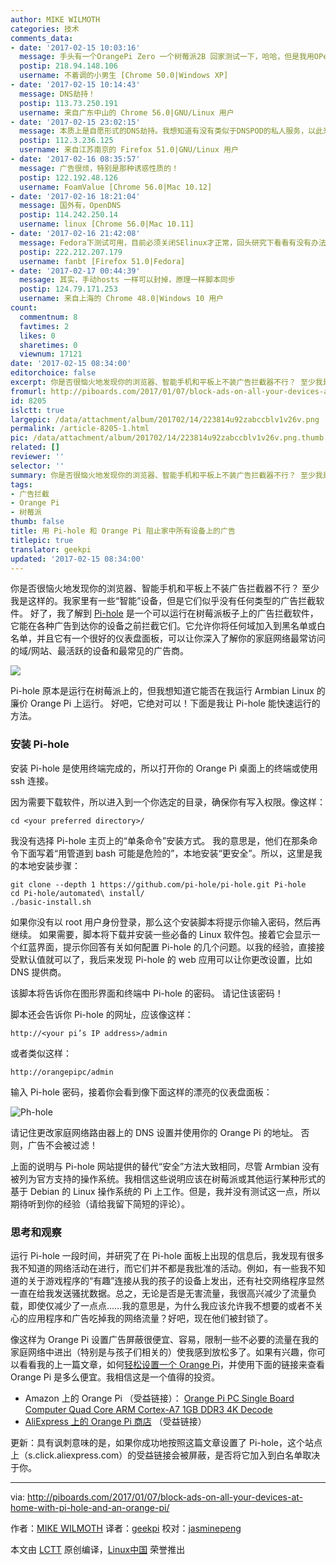 ```yaml
---
author: MIKE WILMOTH
categories: 技术
comments_data:
- date: '2017-02-15 10:03:16'
  message: 手头有一个OrangePi Zero 一个树莓派2B 回家测试一下，哈哈，但是我用OPenWrt过滤广告效果还是可以的。。。希望这个也是如此...
  postip: 218.94.148.106
  username: 不着调的小男生 [Chrome 50.0|Windows XP]
- date: '2017-02-15 10:14:43'
  message: DNS劫持！
  postip: 113.73.250.191
  username: 来自广东中山的 Chrome 56.0|GNU/Linux 用户
- date: '2017-02-15 23:02:15'
  message: 本质上是自愿形式的DNS劫持。我想知道有没有类似于DNSPOD的私人服务，以此来阻止广告？
  postip: 112.3.236.125
  username: 来自江苏南京的 Firefox 51.0|GNU/Linux 用户
- date: '2017-02-16 08:35:57'
  message: 广告很烦，特别是那种诱惑性质的！
  postip: 122.192.48.126
  username: FoamValue [Chrome 56.0|Mac 10.12]
- date: '2017-02-16 18:21:04'
  message: 国外有，OpenDNS
  postip: 114.242.250.14
  username: linux [Chrome 56.0|Mac 10.11]
- date: '2017-02-16 21:42:08'
  message: Fedora下测试可用，目前必须关闭SElinux才正常，回头研究下看看有没有办法不关SElinux
  postip: 222.212.207.179
  username: fanbt [Firefox 51.0|Fedora]
- date: '2017-02-17 00:44:39'
  message: 其实，手动hosts 一样可以封掉，原理一样脚本同步
  postip: 124.79.171.253
  username: 来自上海的 Chrome 48.0|Windows 10 用户
count:
  commentnum: 8
  favtimes: 2
  likes: 0
  sharetimes: 0
  viewnum: 17121
date: '2017-02-15 08:34:00'
editorchoice: false
excerpt: 你是否很恼火地发现你的浏览器、智能手机和平板上不装广告拦截器不行？ 至少我是这样的。我家里有一些“智能”设备，但是它们似乎没有任何类型的广告拦截软件。
fromurl: http://piboards.com/2017/01/07/block-ads-on-all-your-devices-at-home-with-pi-hole-and-an-orange-pi/
id: 8205
islctt: true
largepic: /data/attachment/album/201702/14/223814u92zabccblv1v26v.png
permalink: /article-8205-1.html
pic: /data/attachment/album/201702/14/223814u92zabccblv1v26v.png.thumb.jpg
related: []
reviewer: ''
selector: ''
summary: 你是否很恼火地发现你的浏览器、智能手机和平板上不装广告拦截器不行？ 至少我是这样的。我家里有一些“智能”设备，但是它们似乎没有任何类型的广告拦截软件。
tags:
- 广告拦截
- Orange Pi
- 树莓派
thumb: false
title: 用 Pi-hole 和 Orange Pi 阻止家中所有设备上的广告
titlepic: true
translator: geekpi
updated: '2017-02-15 08:34:00'
---
```


你是否很恼火地发现你的浏览器、智能手机和平板上不装广告拦截器不行？ 至少我是这样的。我家里有一些“智能”设备，但是它们似乎没有任何类型的广告拦截软件。 好了，我了解到 [Pi-hole](https://pi-hole.net/) 是一个可以运行在树莓派板子上的广告拦截软件，它能在各种广告到达你的设备之前拦截它们。它允许你将任何域加入到黑名单或白名单，并且它有一个很好的仪表盘面板，可以让你深入了解你的家庭网络最常访问的域/网站、最活跃的设备和最常见的广告商。


![](/data/attachment/album/201702/14/223814u92zabccblv1v26v.png)


Pi-hole 原本是运行在树莓派上的，但我想知道它能否在我运行 Armbian Linux 的廉价 Orange Pi 上运行。 好吧，它绝对可以！下面是我让 Pi-hole 能快速运行的方法。


### 安装 Pi-hole


安装 Pi-hole 是使用终端完成的，所以打开你的 Orange Pi 桌面上的终端或使用 ssh 连接。


因为需要下载软件，所以进入到一个你选定的目录，确保你有写入权限。像这样：



```
cd <your preferred directory>/

```

我没有选择 Pi-hole 主页上的“单条命令”安装方式。 我的意思是，他们在那条命令下面写着“用管道到 bash 可能是危险的”，本地安装“更安全”。所以，这里是我的本地安装步骤：



```
git clone --depth 1 https://github.com/pi-hole/pi-hole.git Pi-hole
cd Pi-hole/automated\ install/
./basic-install.sh

```

如果你没有以 root 用户身份登录，那么这个安装脚本将提示你输入密码，然后再继续。 如果需要，脚本将下载并安装一些必备的 Linux 软件包。接着它会显示一个红蓝界面，提示你回答有关如何配置 Pi-hole 的几个问题。以我的经验，直接接受默认值就可以了，我后来发现 Pi-hole 的 web 应用可以让你更改设置，比如 DNS 提供商。


该脚本将告诉你在图形界面和终端中 Pi-hole 的密码。 请记住该密码！


脚本还会告诉你 Pi-hole 的网址，应该像这样：



```
http://<your pi’s IP address>/admin

```

或者类似这样：



```
http://orangepipc/admin

```

输入 Pi-hole 密码，接着你会看到像下面这样的漂亮的仪表盘面板：


![Ph-hole](/data/attachment/album/201702/14/223839czw517vdg7aw7jdm.png)


请记住更改家庭网络路由器上的 DNS 设置并使用你的 Orange Pi 的地址。 否则，广告不会被过滤！


上面的说明与 Pi-hole 网站提供的替代“安全”方法大致相同，尽管 Armbian 没有被列为官方支持的操作系统。我相信这些说明应该在树莓派或其他运行某种形式的基于 Debian 的 Linux 操作系统的 Pi 上工作。但是，我并没有测试这一点，所以期待听到你的经验（请给我留下简短的评论）。


### 思考和观察


运行 Pi-hole 一段时间，并研究了在 Pi-hole 面板上出现的信息后，我发现有很多我不知道的网络活动在进行，而它们并不都是我批准的活动。例如，有一些我不知道的关于游戏程序的“有趣”连接从我的孩子的设备上发出，还有社交网络程序显然一直在给我发送骚扰数据。总之，无论是否是无害流量，我很高兴减少了流量负载，即使仅减少了一点点……我的意思是，为什么我应该允许我不想要的或者不关心的应用程序和广告吃掉我的网络流量？好吧，现在他们被封锁了。


像这样为 Orange Pi 设置广告屏蔽很便宜、容易，限制一些不必要的流量在我的家庭网络中进出（特别是与孩子们相关的）使我感到放松多了。如果有兴趣，你可以看看我的上一篇文章，如何[轻松设置一个 Orange Pi](http://piboards.com/2017/01/04/easy-set-up-orange-pi/)，并使用下面的链接来查看 Orange Pi 是多么便宜。我相信这是一个值得的投资。


* Amazon 上的 Orange Pi （受益链接）： [Orange Pi PC Single Board Computer Quad Core ARM Cortex-A7 1GB DDR3 4K Decode](https://www.amazon.com/gp/product/B018W6OTIM/ref=as_li_tl?ie=UTF8&camp=1789&creative=9325&creativeASIN=B018W6OTIM&linkCode=as2&tag=piboards-20&linkId=ac292a536d58eabf1ee73e2c575e1111)
* [AliExpress 上的 Orange Pi 商店](http://s.click.aliexpress.com/e/bAMVj2R) （受益链接）


更新：具有讽刺意味的是，如果你成功地按照这篇文章设置了 Pi-hole，这个站点上（s.click.aliexpress.com）的受益链接会被屏蔽，是否将它加入到白名单取决于你。




---


via: <http://piboards.com/2017/01/07/block-ads-on-all-your-devices-at-home-with-pi-hole-and-an-orange-pi/>


作者：[MIKE WILMOTH](http://piboards.com/author/piguy/) 译者：[geekpi](https://github.com/geekpi) 校对：[jasminepeng](https://github.com/jasminepeng)


本文由 [LCTT](https://github.com/LCTT/TranslateProject) 原创编译，[Linux中国](https://linux.cn/) 荣誉推出